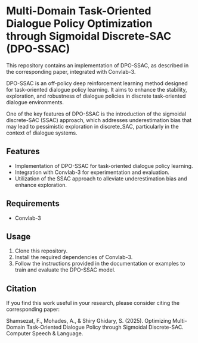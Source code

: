 # Multi-Domain Task-Oriented Dialogue Policy Optimization through Sigmoidal Discrete-SAC (DPO-SSAC)

This repository contains an implementation of DPO-SSAC, as described in the corresponding paper, 
integrated with Convlab-3.

DPO-SSAC is an off-policy deep reinforcement learning method designed for task-oriented dialogue 
policy learning. It aims to enhance the stability, exploration, and robustness of dialogue 
policies in discrete task-oriented dialogue environments.

One of the key features of DPO-SSAC is the introduction of the sigmoidal discrete-SAC (SSAC) approach, 
which addresses underestimation bias that may lead to pessimistic exploration in discrete_SAC, 
particularly in the context of dialogue systems.

## Features
- Implementation of DPO-SSAC for task-oriented dialogue policy learning.
- Integration with Convlab-3 for experimentation and evaluation.
- Utilization of the SSAC approach to alleviate underestimation bias and enhance exploration.

## Requirements
- Convlab-3

## Usage
1. Clone this repository.
2. Install the required dependencies of Convlab-3.
3. Follow the instructions provided in the documentation or examples to train and evaluate the 
DPO-SSAC model.

## Citation
If you find this work useful in your research, please consider citing the corresponding paper: 

Shamsezat, F., Mohades, A., & Shiry Ghidary, S. (2025). Optimizing Multi-Domain Task-Oriented Dialogue Policy through Sigmoidal Discrete-SAC. Computer Speech & Language.
